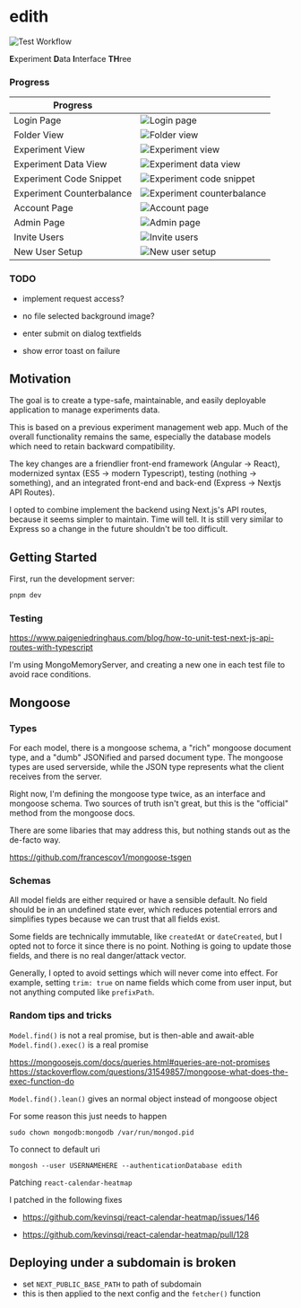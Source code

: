 # edith

![Test Workflow](https://github.com/zhengkyl/bedi/actions/workflows/test.yml/badge.svg)

<b>E</b>xperiment <b>D</b>ata <b>I</b>nterface <b>TH</b>ree

### Progress

| Progress                  |                                                                        |
| ------------------------- | ---------------------------------------------------------------------- |
| Login Page                | ![Login page](../assets/login.png?raw=true)                            |
| Folder View               | ![Folder view](../assets/folder.png?raw=true)                          |
| Experiment View           | ![Experiment view](../assets/expData.png?raw=true)                     |
| Experiment Data View      | ![Experiment data view](../assets/dataView.png?raw=true)               |
| Experiment Code Snippet   | ![Experiment code snippet](../assets/expSnippet.png?raw=true)          |
| Experiment Counterbalance | ![Experiment counterbalance](../assets/expCounterbalance.png?raw=true) |
| Account Page              | ![Account page](../assets/account.png?raw=true)                        |
| Admin Page                | ![Admin page](../assets/admin.png?raw=true)                            |
| Invite Users              | ![Invite users](../assets/invite.png?raw=true)                         |
| New User Setup            | ![New user setup](../assets/setup.png?raw=true)                        |

### TODO

- implement request access?

- no file selected background image?

- enter submit on dialog textfields

- show error toast on failure

## Motivation

The goal is to create a type-safe, maintainable, and easily deployable application to manage experiments data.

This is based on a previous experiment management web app. Much of the overall functionality remains the same, especially the database models which need to retain backward compatibility.

The key changes are a friendlier front-end framework (Angular -> React), modernized syntax (ES5 -> modern Typescript), testing (nothing -> something), and an integrated front-end and back-end (Express -> Nextjs API Routes).

I opted to combine implement the backend using Next.js's API routes, because it seems simpler to maintain. Time will tell. It is still very similar to Express so a change in the future shouldn't be too difficult.

## Getting Started

First, run the development server:

```bash
pnpm dev
```

### Testing

https://www.paigeniedringhaus.com/blog/how-to-unit-test-next-js-api-routes-with-typescript

I'm using MongoMemoryServer, and creating a new one in each test file to avoid race conditions.

## Mongoose

### Types

For each model, there is a mongoose schema, a "rich" mongoose document type, and a "dumb" JSONified and parsed document type. The mongoose types are used serverside, while the JSON type represents what the client receives from the server.

Right now, I'm defining the mongoose type twice, as an interface and mongoose schema. Two sources of truth isn't great, but this is the "official" method from the mongoose docs.

There are some libaries that may address this, but nothing stands out as the de-facto way.

https://github.com/francescov1/mongoose-tsgen

### Schemas

All model fields are either required or have a sensible default. No field should be in an undefined state ever, which reduces potential errors and simplifies types because we can trust that all fields exist.

Some fields are technically immutable, like `createdAt` or `dateCreated`, but I opted not to force it since there is no point. Nothing is going to update those fields, and there is no real danger/attack vector.

Generally, I opted to avoid settings which will never come into effect. For example, setting `trim: true` on name fields which come from user input, but not anything computed like `prefixPath`.

### Random tips and tricks

`Model.find()` is not a real promise, but is then-able and await-able
`Model.find().exec()` is a real promise

https://mongoosejs.com/docs/queries.html#queries-are-not-promises
https://stackoverflow.com/questions/31549857/mongoose-what-does-the-exec-function-do

`Model.find().lean()` gives an normal object instead of mongoose object

For some reason this just needs to happen

`sudo chown mongodb:mongodb /var/run/mongod.pid`

To connect to default uri

`mongosh --user USERNAMEHERE --authenticationDatabase edith`

Patching `react-calendar-heatmap`

I patched in the following fixes

- https://github.com/kevinsqi/react-calendar-heatmap/issues/146

- https://github.com/kevinsqi/react-calendar-heatmap/pull/128

## Deploying under a subdomain is broken

- set `NEXT_PUBLIC_BASE_PATH` to path of subdomain
- this is then applied to the next config and the `fetcher()` function
